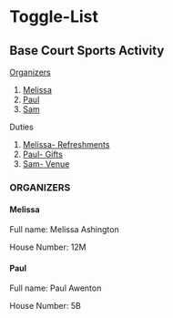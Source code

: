 # Toggle-List
## Base Court Sports Activity

[Organizers](https://github.com/Nelly-Wambui/Toggle-List/blob/main/README.md#organizers)
  
  1. [Melissa](https://github.com/Nelly-Wambui/Toggle-List/blob/main/README.md#melissa)
  2. [Paul](https://github.com/Nelly-Wambui/Toggle-List/blob/main/README.md#paul)
  4. [Sam](url)

  
Duties
  
  1. [Melissa- Refreshments](url)
  2. [Paul- Gifts](url)
  3. [Sam- Venue](url)

  
### ORGANIZERS
#### Melissa

Full name: Melissa Ashington

House Number: 12M

#### Paul

Full name: Paul Awenton

House Number: 5B




   

  
